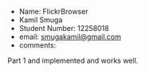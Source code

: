 - Name: FlickrBrowser
- Kamil Smuga
- Student Number: 12258018
- email: smugakamil@gmail.com
- comments:

Part 1 and implemented and works well.

